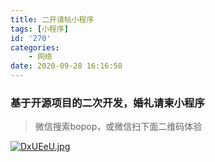 ```yaml
---
title: 二开请帖小程序
tags: [小程序]
id: '270'
categories:
    - 网络
date: 2020-09-28 16:16:58
---
```



### 基于开源项目的二次开发，婚礼请柬小程序

> 微信搜索bopop，或微信扫下面二维码体验


[![DxUEeU.jpg](https://s3.ax1x.com/2020/12/07/DxUEeU.jpg)](https://imgchr.com/i/DxUEeU)